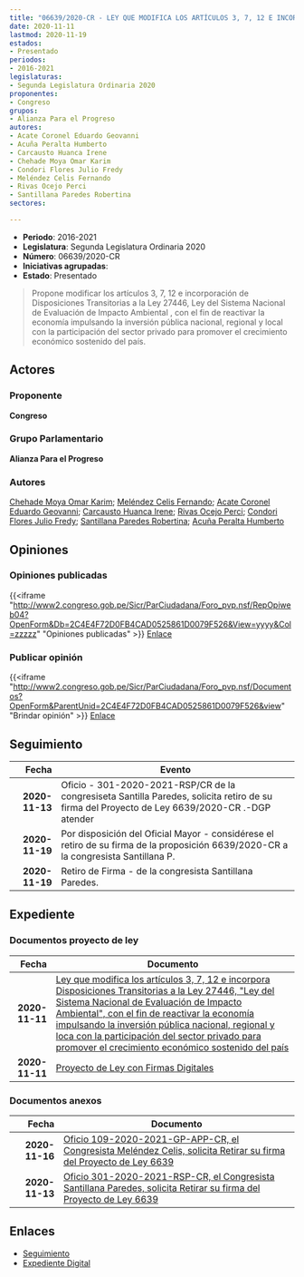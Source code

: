 ```yaml
---
title: "06639/2020-CR - LEY QUE MODIFICA LOS ARTÍCULOS 3, 7, 12 E INCORPORA DISPOSICIONES TRANSITORIAS A LA LEY 27446, LEY DEL SISTEMA NACIONAL DE EVALUACIÓN DE IMPACTO AMBIENTAL, CON EL FIN DE REACTIVAR LA ECONOMÍA IMPULSANDO LA INVERSIÓN PÚBLICA NACIONAL, REGIONAL Y LOCAL CON LA PARTICIPACIÓN DEL SECTOR PRIVADO PARA PROMOVER EL CRECIMIENTO ECONÓMICO SOSTENIDO DEL PAÍS"
date: 2020-11-11
lastmod: 2020-11-19
estados:
- Presentado
periodos:
- 2016-2021
legislaturas:
- Segunda Legislatura Ordinaria 2020
proponentes:
- Congreso
grupos:
- Alianza Para el Progreso
autores:
- Acate Coronel Eduardo Geovanni
- Acuña Peralta Humberto
- Carcausto Huanca Irene
- Chehade Moya Omar Karim
- Condori Flores Julio Fredy
- Meléndez Celis Fernando
- Rivas Ocejo Perci
- Santillana Paredes Robertina
sectores:

---
```

- **Periodo**: 2016-2021
- **Legislatura**: Segunda Legislatura Ordinaria 2020
- **Número**: 06639/2020-CR
- **Iniciativas agrupadas**: 
- **Estado**: Presentado

> Propone modificar los artículos 3, 7, 12 e incorporación de Disposiciones Transitorias a la Ley 27446, Ley del Sistema Nacional de Evaluación de Impacto Ambiental , con el fin de reactivar la economía impulsando la inversión pública nacional, regional y local con la participación del sector privado para promover el crecimiento económico sostenido del país.


## Actores

### Proponente

**Congreso**

### Grupo Parlamentario

**Alianza Para el Progreso**

### Autores

[Chehade Moya Omar Karim](mailto:mailto:ochehade@congreso.gob.pe); [Meléndez Celis Fernando](mailto:mailto:fmelendez@congreso.gob.pe); [Acate Coronel Eduardo Geovanni](mailto:mailto:eacate@congreso.gob.pe); [Carcausto Huanca Irene](mailto:mailto:icarcausto@congreso.gob.pe); [Rivas Ocejo Perci](mailto:mailto:privas@congreso.gob.pe); [Condori Flores Julio Fredy](mailto:mailto:jcondori@congreso.gob.pe); [Santillana Paredes Robertina](mailto:mailto:rsantillana@congreso.gob.pe); [Acuña Peralta Humberto](mailto:mailto:hacuna@congreso.gob.pe)

## Opiniones

### Opiniones publicadas

{{<iframe "http://www2.congreso.gob.pe/Sicr/ParCiudadana/Foro_pvp.nsf/RepOpiweb04?OpenForm&Db=2C4E4F72D0FB4CAD0525861D0079F526&View=yyyy&Col=zzzzz" "Opiniones publicadas" >}}
[Enlace](http://www2.congreso.gob.pe/Sicr/ParCiudadana/Foro_pvp.nsf/RepOpiweb04?OpenForm&Db=2C4E4F72D0FB4CAD0525861D0079F526&View=yyyy&Col=zzzzz)

### Publicar opinión

{{<iframe "http://www2.congreso.gob.pe/Sicr/ParCiudadana/Foro_pvp.nsf/Documentos?OpenForm&ParentUnid=2C4E4F72D0FB4CAD0525861D0079F526&view" "Brindar opinión" >}}
[Enlace](http://www2.congreso.gob.pe/Sicr/ParCiudadana/Foro_pvp.nsf/Documentos?OpenForm&ParentUnid=2C4E4F72D0FB4CAD0525861D0079F526&view)


## Seguimiento

| Fecha | Evento |
|------:|--------|
| **2020-11-13** | Oficio - 301-2020-2021-RSP/CR de la congresiseta Santilla Paredes, solicita retiro de su firma del Proyecto de Ley 6639/2020-CR .-DGP atender |
| **2020-11-19** | Por disposición del Oficial Mayor - considérese el retiro de su firma de la proposición 6639/2020-CR a la congresista Santillana P. |
| **2020-11-19** | Retiro de Firma - de la congresista Santillana Paredes. |

## Expediente

### Documentos proyecto de ley

| Fecha | Documento |
|------:|-----------|
| **2020-11-11** | [Ley que modifica los artículos 3, 7, 12 e incorpora Disposiciones Transitorias a la Ley 27446, "Ley del Sistema Nacional de Evaluación de Impacto Ambiental", con el fin de reactivar la economía impulsando la inversión pública nacional, regional y loca con la participación del sector privado para promover el crecimiento económico sostenido del país](https://leyes.congreso.gob.pe/Documentos/2016_2021/Proyectos_de_Ley_y_de_Resoluciones_Legislativas/PL06639-20201111.pdf) |
| **2020-11-11** | [Proyecto de Ley con Firmas Digitales](https://leyes.congreso.gob.pe/Documentos/2016_2021/Proyectos_de_Ley_y_de_Resoluciones_Legislativas/Proyectos_Firmas_digitales/PL06639.pdf) |

### Documentos anexos

| Fecha | Documento |
|------:|-----------|
| **2020-11-16** | [Oficio 109-2020-2021-GP-APP-CR, el Congresista Meléndez Celis, solicita Retirar su firma del Proyecto de Ley 6639](https://leyes.congreso.gob.pe/Documentos/2016_2021/Retiro_de_Firmas/Proyectos/OFICIO-109-2020-2021-GP-APP-CR.pdf) |
| **2020-11-13** | [Oficio 301-2020-2021-RSP-CR, el Congresista Santillana Paredes, solicita Retirar su firma del Proyecto de Ley 6639](https://leyes.congreso.gob.pe/Documentos/2016_2021/Retiro_de_Firmas/Proyectos/OFICIO-301-2020-2021-RSP-CR.pdf) |

## Enlaces

- [Seguimiento](http://www2.congreso.gob.pe/Sicr/TraDocEstProc/CLProLey2016.nsf/f7fff46988ca05b1052578e100829cc7/60e96e21aac741e00525861e000376b5?OpenDocument)
- [Expediente Digital](http://www2.congreso.gob.pe/Sicr/TraDocEstProc/Expvirt_2011.nsf/visbusqptramdoc1621/06639?opendocument)

